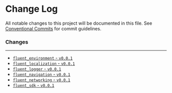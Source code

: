 # Change Log

All notable changes to this project will be documented in this file.
See [Conventional Commits](https://conventionalcommits.org) for commit guidelines.

### Changes
---

 - [`fluent_environment` - `v0.0.1`](https://github.com/aosorio-avilez/flutter_fluent/blob/main/packages/fluent_environment/fluent_environment/CHANGELOG.md)
 - [`fluent_localization` - `v0.0.1`](https://github.com/aosorio-avilez/flutter_fluent/blob/main/packages/fluent_localization/fluent_localization/CHANGELOG.md)
 - [`fluent_logger` - `v0.0.1`](https://github.com/aosorio-avilez/flutter_fluent/blob/main/packages/fluent_logger/fluent_logger/CHANGELOG.md)
 - [`fluent_navigation` - `v0.0.1`](https://github.com/aosorio-avilez/flutter_fluent/blob/main/packages/fluent_navigation/fluent_navigation/CHANGELOG.md)
 - [`fluent_networking` - `v0.0.1`](https://github.com/aosorio-avilez/flutter_fluent/blob/main/packages/fluent_networking/fluent_networking/CHANGELOG.md)
 - [`fluent_sdk` - `v0.0.1`](https://github.com/aosorio-avilez/flutter_fluent/blob/main/packages/fluent_sdk/fluent_sdk/CHANGELOG.md)

